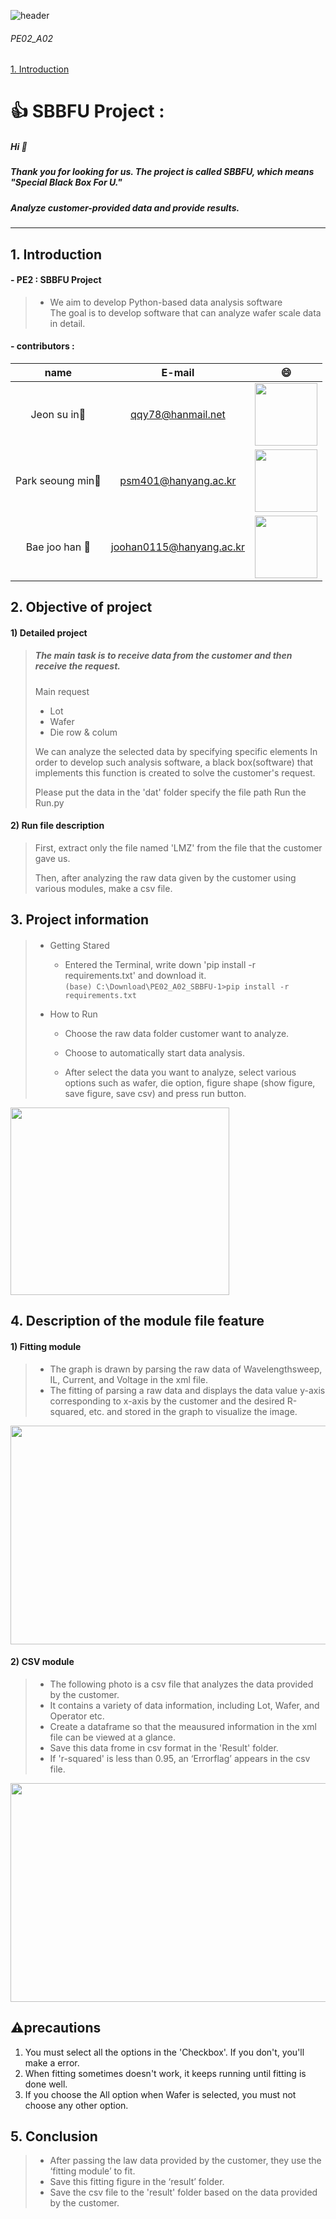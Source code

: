 ![header](https://capsule-render.vercel.app/api?type=wave&color=auto&height=200&section=header&text=SBBFU%20PROJECT&fontSize=50)

###### PE02_A02
[1. Introduction](#1.-Introduction)

# 👍 SBBFU Project :
##### Hi :wave:
##### Thank you for looking for us. The project is called SBBFU, which means "Special Black Box For U."
##### Analyze customer-provided data and provide results.
---
## 1. Introduction
#### - PE2 : SBBFU Project
> - We aim to develop Python-based data analysis software \
> The goal is to develop software that can analyze wafer scale data in detail.
#### - contributors : 
|name|E-mail|:smile:|
|:---:|:---:|:---:|
|Jeon su in:girl:|qqy78@hanmail.net|<img src = "https://user-images.githubusercontent.com/84078034/121825406-2aa98400-cced-11eb-82d7-3fbbb3cdff28.png" width = "100" height = "100">|
|Park seoung min:boy:|psm401@hanyang.ac.kr|<img src = "https://user-images.githubusercontent.com/84078034/121825519-e074d280-cced-11eb-8507-995dd571eaf4.png" width = "100" height = "100">|
|Bae joo han :boy:|joohan0115@hanyang.ac.kr|<img src = "https://user-images.githubusercontent.com/84078034/121825720-e7501500-ccee-11eb-9093-d83795514a94.png" width = "100" height = "100">|

## 2. Objective of project
  #### 1) Detailed project 
> ##### The main task is to receive data from the customer and then receive the request.
> Main request 
> + Lot
> + Wafer
> + Die row & colum
> 
> We can analyze the selected data by specifying specific elements
> In order to develop such analysis software, a black box(software) that implements this function is created to solve the customer's request.
>
> Please put the data in the 'dat' folder specify the file path Run the Run.py 

  #### 2) Run file description
> First, extract only the file named 'LMZ' from the file that the customer gave us. 
> 
> Then, after analyzing the raw data given by the customer using various modules, make a csv file.

## 3. Project information

####
>* Getting Stared
>   + Entered the Terminal, write down 'pip install -r requirements.txt' and download it. \
>``(base) C:\Download\PE02_A02_SBBFU-1>pip install -r requirements.txt``
>
>* How to Run
>   + Choose the raw data folder customer want to analyze.
>   + Choose to automatically start data analysis.
>   
>	 + After select the data you want to analyze, select various options such as wafer, die option, figure shape (show figure, save figure, save csv) and press run button.
<img src = "https://user-images.githubusercontent.com/84078034/121799780-f55b5280-cc68-11eb-859f-a0cf73b37ee1.png" width="350" height="300">


## 4. Description of the module file feature

#### 1) Fitting module
  >-   The graph is drawn by parsing the raw data of Wavelengthsweep, IL, Current, and Voltage in the xml file.
  >-   The fitting of parsing a raw data and displays the data value y-axis corresponding to x-axis by the customer and the desired R-squared, etc. and stored in the graph to visualize the image.
 <img src ="https://user-images.githubusercontent.com/84078034/121302547-d2613380-c934-11eb-8ef4-6b330f316406.png" width="600" height="350">

#### 2) CSV module
  >- The following photo is a csv file that analyzes the data provided by the customer.
  >- It contains a variety of data information, including Lot, Wafer, and Operator etc.
  >- Create a dataframe so that the meausured information in the xml file can be viewed at a glance.
  >- Save this data frome in csv format in the 'Result' folder.
  >- If 'r-squared' is less than 0.95, an ‘Errorflag’ appears in the csv file.

 <img src = "https://user-images.githubusercontent.com/80964488/117802539-903ec680-b290-11eb-969f-6fd459a8d594.PNG" width= "600" height="350">
 
## :warning:precautions

 1) You must select all the options in the 'Checkbox'. If you don't, you'll make a error.
 2) When fitting sometimes doesn't work, it keeps running until fitting is done well.
 3) If you choose the All option when Wafer is selected, you must not choose any other option.
 
## 5. Conclusion
  >- After passing the law data provided by the customer, they use the ‘fitting module’ to fit.
  >- Save this fitting figure in the ‘result’ folder.
  >- Save the csv file to the 'result' folder based on the data provided by the customer.
